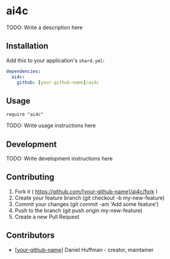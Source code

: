 # ai4c

TODO: Write a description here

## Installation

Add this to your application's `shard.yml`:

```yaml
dependencies:
  ai4c:
    github: [your-github-name]/ai4c
```

## Usage

```crystal
require "ai4c"
```

TODO: Write usage instructions here

## Development

TODO: Write development instructions here

## Contributing

1. Fork it ( https://github.com/[your-github-name]/ai4c/fork )
2. Create your feature branch (git checkout -b my-new-feature)
3. Commit your changes (git commit -am 'Add some feature')
4. Push to the branch (git push origin my-new-feature)
5. Create a new Pull Request

## Contributors

- [[your-github-name]](https://github.com/[your-github-name]) Daniel Huffman - creator, maintainer
